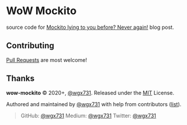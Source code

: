 WoW Mockito
===============

source code for [Mockito lying to you before? Never again!](https://medium.com/@wgx731/mockito-lying-to-you-before-never-again-c1c768920792) blog post. 


## Contributing

[Pull Requests](https://github.com/wgx731/wow-mockito/pulls) are most welcome!

## Thanks

**wow-mockito** © 2020+, [@wgx731]. Released under the [MIT](https://github.com/wgx731/wow-mockito/blob/master/LICENSE) License.

Authored and maintained by [@wgx731] with help from contributors ([list][contributors]).

> GitHub: [@wgx731](https://github.com/wgx731)
> Medium: [@wgx731](https://medium.com/@wgx731)
> Twitter: [@wgx731](https://twitter.com/wgx731)

[@wgx731]: https://github.com/wgx731
[contributors]: https://github.com/wgx731/wow-mockito/contributors